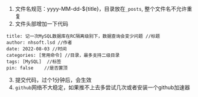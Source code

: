 1. 文件名规范：yyyy-MM-dd-${title}，目录放在`_posts`, 整个文件名不允许重复
2. 文件头部增加一下代码
```
title: 记一次MySQL数据库在RC隔离级别下，数据查询会变少问题 //标题
author: nhsoft.lsd //作者
date: 2022-08-03 //时间
categories: [常用命令] //目录，最多支持二级目录
tags: [MySQL]  //标签
pin: false    //是否置顶
```
3. 提交代码，过个1分钟后，会生效
4. `github`网络不大稳定，如果推不上去多尝试几次或者安装一个github加速器
